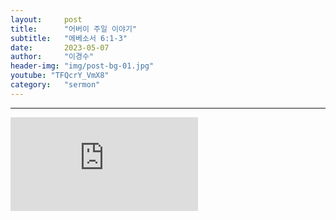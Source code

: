 ```yaml
---
layout:     post
title:      "어버이 주일 이야기"
subtitle:	"에베소서 6:1-3"
date:       2023-05-07
author:     "이경수"
header-img: "img/post-bg-01.jpg"
youtube: "TFQcrY_VmX8"
category:   "sermon"
---
```


<hr>
<div class="youtube">
    <iframe src="https://www.youtube.com/embed/TFQcrY_VmX8" title="YouTube video player" frameborder="0" allow="accelerometer; autoplay; clipboard-write; encrypted-media; gyroscope; picture-in-picture; web-share" allowfullscreen></iframe>
</div>